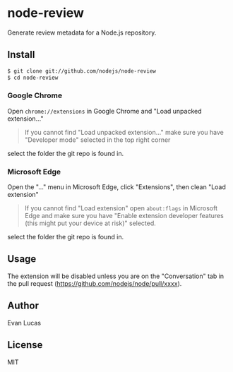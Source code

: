 # node-review

Generate review metadata for a Node.js repository.

## Install

```bash
$ git clone git://github.com/nodejs/node-review
$ cd node-review
```

### Google Chrome

Open `chrome://extensions` in Google Chrome and "Load unpacked extension..."

> If you cannot find "Load unpacked extension..." make sure you have "Developer mode" selected in the top right corner

select the folder the git repo is found in.

### Microsoft Edge

Open the "..." menu in Microsoft Edge, click "Extensions", then clean "Load extension"

> If you cannot find "Load extension" open `about:flags` in Microsoft Edge and make sure you have "Enable extension developer features (this might put your device at risk)" selected.

select the folder the git repo is found in.

## Usage

The extension will be disabled unless you are on the "Conversation" tab
in the pull request (https://github.com/nodejs/node/pull/xxxx).

## Author

Evan Lucas

## License

MIT
